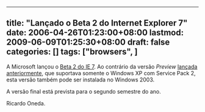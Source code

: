 
---
title: "Lançado o Beta 2 do Internet Explorer 7"
date: 2006-04-26T01:23:00+08:00
lastmod: 2009-06-09T01:25:30+08:00
draft: false
categories: []
tags: ["browsers", ]
---


A Microsoft lançou o [Beta 2 do IE 7](http://www.microsoft.com/windows/ie/default.mspx). Ao contrário da versão *Preview* [lançada anteriormente](/blog/post/2006/02/01/IE-7-Beta-2-Preview.aspx), que suportava somente o Windows XP com Service Pack 2, esta versão também pode ser instalada no Windows 2003.  

A versão final está prevista para o segundo semestre do ano.

Ricardo Oneda.

